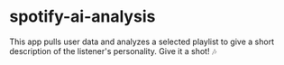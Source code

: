 # spotify-ai-analysis
This app pulls user data and analyzes a selected playlist to give a short description of the listener's personality. Give it a shot! 🎶
